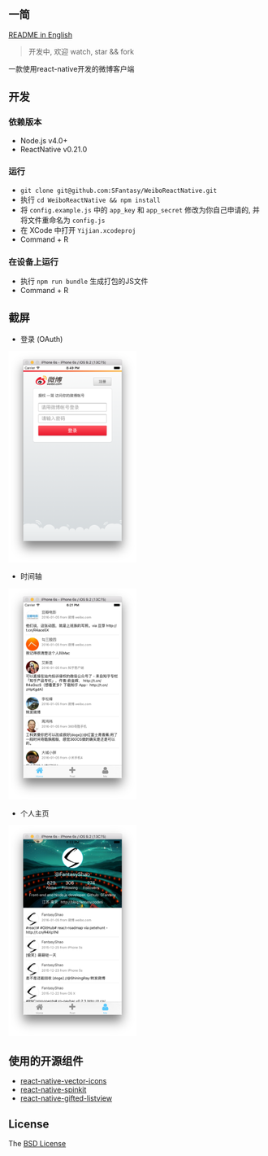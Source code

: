 一简
---

[README in English](README_en.md)

> 开发中, 欢迎 watch, star && fork

一款使用react-native开发的微博客户端

## 开发

### 依赖版本

- Node.js v4.0+
- ReactNative v0.21.0

### 运行

- `git clone git@github.com:SFantasy/WeiboReactNative.git`
- 执行 `cd WeiboReactNative && npm install`
- 将 `config.example.js` 中的 `app_key` 和 `app_secret` 修改为你自己申请的, 并将文件重命名为 `config.js`
- 在 XCode 中打开 `Yijian.xcodeproj`
- Command + R

### 在设备上运行

- 执行 `npm run bundle` 生成打包的JS文件
- Command + R

## 截屏

- 登录 (OAuth)

<img src="./screenshot/OAuth.png" width="50%" />

- 时间轴

<img src="./screenshot/timeline.png" width="50%" />

- 个人主页

<img src="./screenshot/account.png" width="50%" />

## 使用的开源组件

- [react-native-vector-icons](https://github.com/oblador/react-native-vector-icons)
- [react-native-spinkit](https://github.com/maxs15/react-native-spinkit)
- [react-native-gifted-listview](https://github.com/FaridSafi/react-native-gifted-listview)

## License

The [BSD License](LICENSE)
